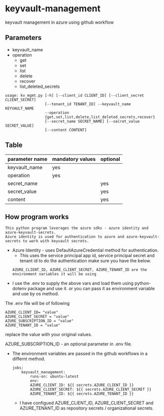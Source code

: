 # keyvault-management
keyvault management in azure using github workflow

## Parameters
* keyvault_name
* operation
    - get
    - set
    - list
    - delete
    - recover
    - list_deleted_secrets
        
```
usage: kv_mgmt.py [-h] [--client_id CLIENT_ID] [--client_secret CLIENT_SECRET]
                  [--tenant_id TENANT_ID] --keyvault_name KEYVAULT_NAME
                  --operation
                  {get,set,list,delete,list_deleted_secrets,recover}
                  [--secret_name SECRET_NAME] [--secret_value SECRET_VALUE]
                  [--content CONTENT]
```
## Table

|parameter name | mandatory values | optional | 
|---------------|------------------|----------|
|keyvault_name  | yes              |          |
|operation      | yes              |          |
|secret_name    |                  |  yes      |
|secret_value   |                  | yes       |
|content        |                  |  yes      |


## How program works

``` 
This python program leverages the azure sdks - azure identity and azure-keyvault-secrets.
Azure identity is used for authentication to azure and azure-keyvault-secrets to work with keyvault secrets.
```
* Azure Identity - uses DefaultAzureCredential method for authentication.
    - This uses the service principal app id, service principal secret and tenant id to do the authentication
      make sure you have the below.
    ```
    AZURE_CLIENT_ID, AZURE_CLIENT_SECRET, AZURE_TENANT_ID are the environment variables it will be using
    ```
* I use the .env to supply the above vars and load them using python-dotenv package and use it. or you can pass it as 
    environment variable and use by os method.

The .env file will be of following 
```
AZURE_CLIENT_ID= "value"
AZURE_CLIENT_SECRET = "value"
AZURE_SUBSCRIPTION_ID = "value"
AZURE_TENANT_ID = "value"
```
replace the value with your original values.

AZURE_SUBSCRIPTION_ID - an optional parameter in .env file.

* The environment variables are passed in the github workflows in a differnt method.
    ```
    jobs:
        keyvault_management:
            runs-on: ubuntu-latest
            env:
            AZURE_CLIENT_ID: ${{ secrets.AZURE_CLIENT_ID }}
            AZURE_CLIENT_SECRET: ${{ secrets.AZURE_CLIENT_SECRET }}
            AZURE_TENANT_ID: ${{ secrets.AZURE_TENANT_ID }}
    ```
    * I have configued AZURE_CLIENT_ID, AZURE_CLIENT_SECRET and AZURE_TENANT_ID as repository secrets / organizational secrets.
    
